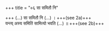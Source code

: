 +++
title = "०६ सा समितौ नि"

+++
(…) सा समितौ नि (…) । +++(see 2a)+++  
यन्त्य् अस्य समितिं सामित्यो भवति (…) ॥ +++(see 2b)+++